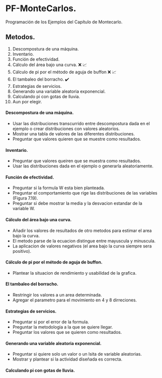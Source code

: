  # PF-MonteCarlos.

 Programación de los Ejemplos del Capítulo de Montecarlo.

 ## Metodos.

1.	Descompostura de una máquina.
2.	Inventario.
3.	Función de efectividad.
4.	Cálculo del área bajo una curva. :x: :chart_with_upwards_trend:
5.	Cálculo de pi por el método de aguja de buffon :x: :chart_with_upwards_trend:
6.  El tambaleo del borracho. :heavy_check_mark:
7.	Estrategias de servicios.
8.	Generando una variable aleatoria exponencial.
9.	Calculando pi con gotas de lluvia.
10. Aun por elegir.


#### Descompostura de una máquina.
- Usar las distribuciones transcurrido entre descompostura dada en el ejemplo o crear distribuciones con valores aleatorios.
- Mostrar una tabla de valores de las diferentes distribuciones.
- Preguntar que valores quieren que se muestre como resultados.

#### Inventario.
- Preguntar que valores queiren que se muestra como resultados.
- Usar las distribuciones dada en el ejemplo o generarla aleatoriamente.

#### Función de efectividad.
- Preguntar si la formula W esta bien planteada.
- Preguntar el comportamiento que rige las distribuciones de las variables (Figura 7.19).
- Preguntar si debe mostrar la media y la desvacion estandar de la variable W.

#### Cálculo del área bajo una curva.
- Añadir los valores de resultados de otro metodos para estimar el area bajo la curva.
- El metodo parse de la ecuacion distingue entre mayuscula y minuscula.
- La aplicacion de valores negativos (el area bajo la curva siempre sera positivo).

#### Cálculo de pi por el método de aguja de buffon.
- Plantear la situacion de rendimiento y usabilidad de la grafica.

#### El tambaleo del borracho.
- Restringir los valores a un area determinada.
- Agregar el parametro para el movimiento en 4 y 8 dirreciones.

#### Estrategias de servicios.
- Preguntar si por el error de la formula.
- Preguntar la metodologia a la que se quiere llegar.
- Preguntar los valores que se quieren como resultados.

#### Generando una variable aleatoria exponencial.
- Preguntar si quiere solo un valor o un lsita de variable aleatorias.
- Mostrar y plantear si la actividad diseñada es correcta.

#### Calculando pi con gotas de lluvia.
